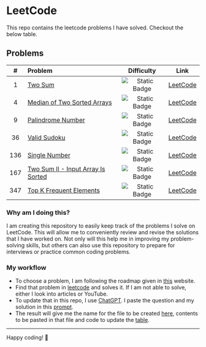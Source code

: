 # LeetCode

This repo contains the leetcode problems I have solved. Checkout the below table.

## Problems

|  #  | Problem                                                                                 |                           Difficulty                           |                                    Link                                     |
|:---:|:----------------------------------------------------------------------------------------|:--------------------------------------------------------------:|:---------------------------------------------------------------------------:|
|  1  | [Two Sum](solutions/1_two_sum.md)                                                       | ![Static Badge](https://img.shields.io/badge/Easy-brightgreen) |             [LeetCode](https://leetcode.com/problems/two-sum/)              |
|  4  | [Median of Two Sorted Arrays](solutions/4_median_of_two_sorted_arrays.md)               |     ![Static Badge](https://img.shields.io/badge/Hard-red)     |   [LeetCode](https://leetcode.com/problems/median-of-two-sorted-arrays/)    |
|  9  | [Palindrome Number](solutions/9_palindrome_number.md)                                   | ![Static Badge](https://img.shields.io/badge/Easy-brightgreen) |        [LeetCode](https://leetcode.com/problems/palindrome-number/)         |
| 36  | [Valid Sudoku](solutions/36_valid_sudoku.md)                                            |  ![Static Badge](https://img.shields.io/badge/Medium-yellow)   |       [LeetCode](https://leetcode.com/problems/valid-sudoku/)               |
| 136 | [Single Number](solutions/136_single_number.md)                                         | ![Static Badge](https://img.shields.io/badge/Easy-brightgreen) |          [LeetCode](https://leetcode.com/problems/single-number/)           |
| 167 | [Two Sum II - Input Array Is Sorted](solutions/167_two_sum_ii_input_array_is_sorted.md) |  ![Static Badge](https://img.shields.io/badge/Medium-yellow)   | [LeetCode](https://leetcode.com/problems/two-sum-ii-input-array-is-sorted/) |
| 347 | [Top K Frequent Elements](solutions/347_top_k_frequent_elements.md)                     |  ![Static Badge](https://img.shields.io/badge/Medium-yellow)   |     [LeetCode](https://leetcode.com/problems/top-k-frequent-elements/)      |



### Why am I doing this?

I am creating this repository to easily keep track of the problems I solve on LeetCode. This will allow me to conveniently review and revise the solutions that I have worked on. Not only will this help me in improving my problem-solving skills, but others can also use this repository to prepare for interviews or practice common coding problems.

### My workflow
- To choose a problem, I am following the roadmap given in [this](https://neetcode.io/roadmap) website.
- Find that problem in [leetcode](https://leetcode.com) and solves it. If I am not able to solve, either I look into articles or YouTube.
- To update that in this repo, I use [ChatGPT](https://chatgpt.com). I paste the question and my solution in this [prompt](utils/prompt.md).
- The result will give me the name for the file to be created [here](solutions), contents to be pasted in that file and code to update the [table](#problems).


---

Happy coding! 🎉
